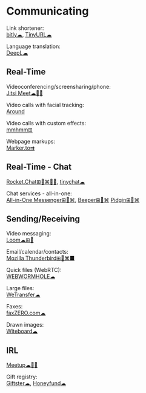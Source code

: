 # Communicating

Link shortener:  
[bitly☁](https://bitly.com/),
[TinyURL☁](https://tinyurl.com)

Language translation:  
[DeepL☁](https://www.deepl.com/translator)

## Real-Time

Videoconferencing/screensharing/phone:  
[Jitsi Meet☁🍎🤖](https://meet.jit.si/)

Video calls with facial tracking:  
[Around](https://www.around.co/)

Video calls with custom effects:  
[mmhmm⊞](https://www.mmhmm.app/)

Webpage markups:  
[Marker.to⇉](http://marker.to/)

## Real-Time - Chat

[Rocket.Chat⊞🐧⌘🍎🤖](https://rocket.chat/),
[tinychat☁](https://tinychat.com)

Chat services - all-in-one:  
[All-in-One Messenger⊞🐧⌘](https://allinone.im/),
[Beeper⊞🐧⌘](https://www.beeper.com/)
[Pidgin⊞🐧⌘](https://www.pidgin.im/)

## Sending/Receiving

Video messaging:  
[Loom☁⊞🍎](https://www.loom.com/)

Email/calendar/contacts:  
[Mozilla Thunderbird⊞🐧⌘■](https://www.thunderbird.net/)

Quick files (WebRTC):  
[WEBWORMHOLE☁](https://webwormhole.io/)

Large files:  
[WeTransfer☁](https://wetransfer.com/)

Faxes:  
[faxZERO.com☁](https://faxzero.com/)

Drawn images:  
[Witeboard☁](https://witeboard.com)

## IRL

[Meetup☁🍎🤖](https://www.meetup.com/)

Gift registry:  
[Giftster☁](https://www.giftster.com/),
[Honeyfund☁](https://www.honeyfund.com/)
